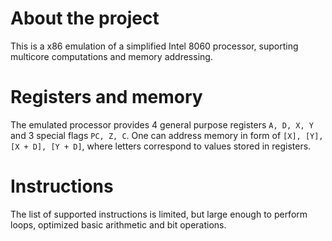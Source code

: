 # About the project

This is a x86 emulation of a simplified Intel 8060 processor, suporting multicore computations and memory addressing.

# Registers and memory
The emulated processor provides 4 general purpose registers `A, D, X, Y` and 3 special flags `PC, Z, C`. One can address memory in form of `[X], [Y], [X + D], [Y + D]`,
where letters correspond to values stored in registers.

# Instructions
The list of supported instructions is limited, but large enough to perform loops, optimized basic arithmetic and bit operations.
